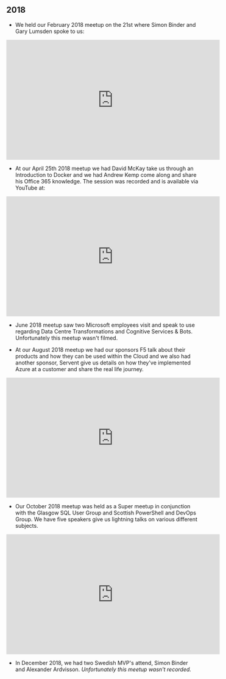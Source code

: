## 2018


* We held our February 2018 meetup on the 21st where Simon Binder and Gary Lumsden spoke to us: 
<center><iframe width="560" height="315" src="https://www.youtube.com/embed/gPxClsr63Fo?start=844" frameborder="0" allow="accelerometer; autoplay; encrypted-media; gyroscope; picture-in-picture" allowfullscreen></iframe></center>

* At our April 25th 2018 meetup we had David McKay take us through an Introduction to Docker and we had Andrew Kemp come along and share his Office 365 knowledge.  The session was recorded and is available via YouTube at:
<center><iframe width="560" height="315" src="https://www.youtube.com/embed/Yi14E5OtXKw" frameborder="0" allow="accelerometer; autoplay; encrypted-media; gyroscope; picture-in-picture" allowfullscreen></iframe></center>

* June 2018 meetup saw two Microsoft employees visit and speak to use regarding Data Centre Transformations and Cognitive Services & Bots.  Unfortunately this meetup wasn't filmed. 

* At our August 2018 meetup we had our sponsors F5 talk about their products and how they can be used within the Cloud and we also had another sponsor, Servent give us details on how they've implemented Azure at a customer and share the real life journey. 
<center><iframe width="560" height="315" src="https://www.youtube.com/embed/nj673AG_qI0" frameborder="0" allow="accelerometer; autoplay; encrypted-media; gyroscope; picture-in-picture" allowfullscreen></iframe></center>

* Our October 2018 meetup was held as a Super meetup in conjunction with the Glasgow SQL User Group and Scottish PowerShell and DevOps Group.  We have five speakers give us lightning talks on various different subjects.  
<center><iframe width="560" height="315" src="https://www.youtube.com/embed/QS_gppC5UWQ" frameborder="0" allow="accelerometer; autoplay; encrypted-media; gyroscope; picture-in-picture" allowfullscreen></iframe></center>

* In December 2018, we had two Swedish MVP's attend, Simon Binder and Alexander Ardvisson.  _Unfortunately this meetup wasn't recorded._ 